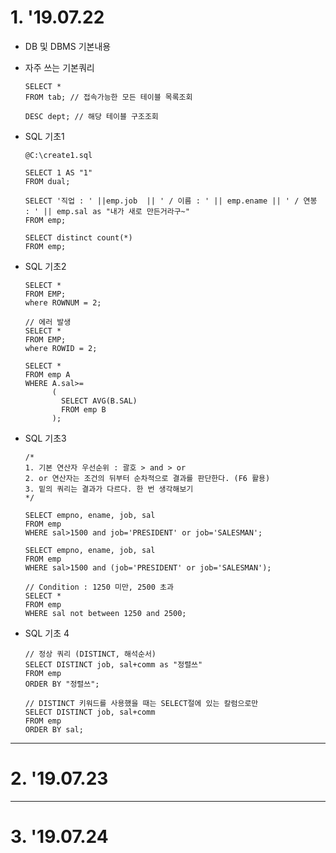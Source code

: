 # 1. '19.07.22

* DB 및 DBMS 기본내용

* 자주 쓰는 기본쿼리

      SELECT *
      FROM tab; // 접속가능한 모든 테이블 목록조회

      DESC dept; // 해당 테이블 구조조회
      
* SQL 기초1

      @C:\create1.sql
      
      SELECT 1 AS "1"
      FROM dual;
      
      SELECT '직업 : ' ||emp.job  || ' / 이름 : ' || emp.ename || ' / 연봉 : ' || emp.sal as "내가 새로 만든거라구~"
      FROM emp;
      
      SELECT distinct count(*)
      FROM emp;
      
* SQL 기초2

      SELECT *
      FROM EMP;
      where ROWNUM = 2;
      
      // 에러 발생
      SELECT *
      FROM EMP;
      where ROWID = 2;
      
      SELECT *
      FROM emp A
      WHERE A.sal>=
            (
              SELECT AVG(B.SAL)
              FROM emp B
            );
            
* SQL 기초3
      
      /*   
      1. 기본 연산자 우선순위 : 괄호 > and > or
      2. or 연산자는 조건의 뒤부터 순차적으로 결과를 판단한다. (F6 활용)
      3. 밑의 쿼리는 결과가 다르다. 한 번 생각해보기 
      */
      
      SELECT empno, ename, job, sal
      FROM emp
      WHERE sal>1500 and job='PRESIDENT' or job='SALESMAN';
      
      SELECT empno, ename, job, sal
      FROM emp
      WHERE sal>1500 and (job='PRESIDENT' or job='SALESMAN');
      
      // Condition : 1250 미만, 2500 초과
      SELECT *
      FROM emp
      WHERE sal not between 1250 and 2500;         

* SQL 기초 4
      
      // 정상 쿼리 (DISTINCT, 해석순서)
      SELECT DISTINCT job, sal+comm as "정렬쓰"
      FROM emp
      ORDER BY "정렬쓰";

      // DISTINCT 키워드를 사용했을 때는 SELECT절에 있는 칼럼으로만
      SELECT DISTINCT job, sal+comm  
      FROM emp
      ORDER BY sal;
  
------
  
# 2. '19.07.23


------

# 3. '19.07.24


